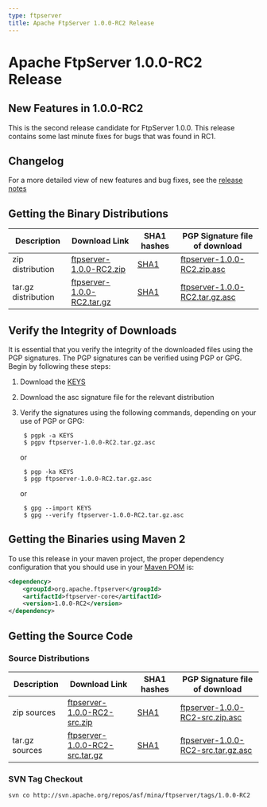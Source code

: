 ```yaml
---
type: ftpserver
title: Apache FtpServer 1.0.0-RC2 Release
---
```


# Apache FtpServer 1.0.0-RC2 Release

## New Features in 1.0.0-RC2

This is the second release candidate for FtpServer 1.0.0. This release contains some last minute fixes for bugs that was found in RC1.

## Changelog

For a more detailed view of new features and bug fixes, see the [release notes](https://issues.apache.org/jira/secure/ReleaseNote.jspa?projectId=10571&styleName=Html&version=12313596)

## Getting the Binary Distributions

| Description | Download Link | SHA1 hashes  | PGP Signature file of download |
|---|---|---|---|
| zip distribution | [ftpserver-1.0.0-RC2.zip](https://archive.apache.org/dist/mina/ftpserver/1.0.0-RC2/ftpserver-1.0.0-RC2.zip) | [SHA1](https://archive.apache.org/dist/mina/ftpserver/1.0.0-RC2/ftpserver-1.0.0-RC2.zip.sha1) | [ftpserver-1.0.0-RC2.zip.asc](https://archive.apache.org/dist/mina/ftpserver/1.0.0-RC2/ftpserver-1.0.0-RC2.zip.asc) |
| tar.gz distribution | [ftpserver-1.0.0-RC2.tar.gz](https://archive.apache.org/dist/mina/ftpserver/1.0.0-RC2/ftpserver-1.0.0-RC2.tar.gz) | [SHA1](https://archive.apache.org/dist/mina/ftpserver/1.0.0-RC2/ftpserver-1.0.0-RC2.tar.gz.sha1) | [ftpserver-1.0.0-RC2.tar.gz.asc](https://archive.apache.org/dist/mina/ftpserver/1.0.0-RC2/ftpserver-1.0.0-RC2.tar.gz.asc) | 


## Verify the Integrity of Downloads

It is essential that you verify the integrity of the downloaded files using the PGP signatures. The PGP signatures can be verified using PGP or GPG. Begin by following these steps:

1. Download the [KEYS](https://downloads.apache.org/mina/KEYS)
2. Download the asc signature file for the relevant distribution
3. Verify the signatures using the following commands, depending on your use of PGP or GPG:

        $ pgpk -a KEYS
        $ pgpv ftpserver-1.0.0-RC2.tar.gz.asc

    or 

        $ pgp -ka KEYS
        $ pgp ftpserver-1.0.0-RC2.tar.gz.asc

    or

        $ gpg --import KEYS
        $ gpg --verify ftpserver-1.0.0-RC2.tar.gz.asc

## Getting the Binaries using Maven 2

To use this release in your maven project, the proper dependency configuration that you should use in your [Maven POM](http://maven.apache.org/guides/introduction/introduction-to-the-pom.html) is:

```xml
<dependency>
    <groupId>org.apache.ftpserver</groupId>
    <artifactId>ftpserver-core</artifactId>
    <version>1.0.0-RC2</version>
</dependency>
```

## Getting the Source Code

### Source Distributions

| Description | Download Link | SHA1 hashes  | PGP Signature file of download |
|---|---|---|---|
| zip sources | [ftpserver-1.0.0-RC2-src.zip](https://archive.apache.org/dist/mina/ftpserver/1.0.0-RC2/ftpserver-1.0.0-RC2-src.zip) | [SHA1](https://archive.apache.org/dist/mina/ftpserver/1.0.0-RC2/ftpserver-1.0.0-RC2-src.zip.sha1)| [ftpserver-1.0.0-RC2-src.zip.asc](https://archive.apache.org/dist/mina/ftpserver/1.0.0-RC2/ftpserver-1.0.0-RC2-src.zip.asc) |
| tar.gz sources | [ftpserver-1.0.0-RC2-src.tar.gz](https://archive.apache.org/dist/mina/ftpserver/1.0.0-RC2/ftpserver-1.0.0-RC2-src.tar.gz) |  [SHA1](https://archive.apache.org/dist/mina/ftpserver/1.0.0-RC2/ftpserver-1.0.0-RC2-src.tar.gz.sha1) | [ftpserver-1.0.0-RC2-src.tar.gz.asc](https://archive.apache.org/dist/mina/ftpserver/1.0.0-RC2/ftpserver-1.0.0-RC2-src.tar.gz.asc) |


### SVN Tag Checkout

    svn co http://svn.apache.org/repos/asf/mina/ftpserver/tags/1.0.0-RC2
